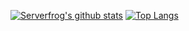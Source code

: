 [![Serverfrog's github stats](https://github-readme-stats.vercel.app/api?username=Serverfrog&show_icons=true&theme=dark)](https://github.com/anuraghazra/github-readme-stats)
[![Top Langs](https://github-readme-stats.vercel.app/api/top-langs/?username=Serverfrog)](https://github.com/anuraghazra/github-readme-stats)
